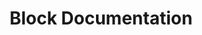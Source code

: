 ---
title: "Block Documentation"
hide_title: true
customHeadElements:
  - <link rel="manifest" href="manifest.json" />
---